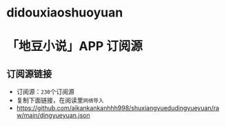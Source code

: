 # didouxiaoshuoyuan

# **「地豆小说」APP 订阅源** 

## 订阅源链接

- 订阅源：`230`个订阅源
- 复制下面链接，在阅读里`网络导入`
- https://github.com/aikankankanhhh998/shuxiangyuedudingyueyuan/raw/main/dingyueyuan.json

